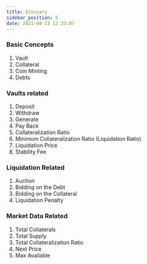 ```yaml
---
title: Glossary
sidebar_position: 5
date: 2021-08-13 12:33:07
---
```


### Basic Concepts
1. Vault
2. Collateral
3. Coin Minting
4. Debts

### Vaults related
1. Deposit
2. Withdraw
3. Generate
4. Pay Back
5. Collateralization Ratio
6. Minimum Collateralization Ratio (Liquidation Ratio)
7. Liquidation Price
8. Stability Fee

### Liquidation Related
1. Auction
2. Bidding on the Debt
3. Bidding on the Collateral
4. Liquidation Penalty


### Market Data Related
1. Total Collaterals
2. Total Supply
3. Total Collateralizaiton Ratio
4. Next Price
5. Max Available
